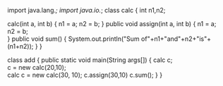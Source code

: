 import java.lang.*;
import java.io.*; 
class calc
{
 int n1,n2;
 
 calc(int a, int b)
 {
  n1 = a;
  n2 = b;
 }
 public void assign(int a, int b)
 {
   n1 = a;  
   n2 = b;  
 } 
 public void sum()
 {
  System.out.println("Sum of"+n1+"and"+n2+"is"+(n1+n2));
 }
}
 
class add
{
 public static void main(String args[])
 {
  calc c;   
  c = new calc(20,10);  
  calc c = new calc(30, 10);
  c.assign(30,10)
  c.sum();
 }
}
